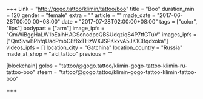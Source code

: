 +++
Link = "http://gogo.tattoo/klimin/tattoo/boo"
title = "Boo"
duration_min = 120
gender = "female"
extra = ""
article = ""
made_date = "2017-06-28T00:00:00+08:00"
date = "2017-07-28T02:00:00+08:00"
tags = ["color", "lips"]
bodypart = ["arm"]
image_ipfs = "QmWiBggHaLW1bEaihHAGSonodpcQBSUdqziqS4P7tfGTuV"
images_ipfs = ["QmSvwBPhfqUaoPmbC8f6xTHzWXJSPKkxvA5JK1CBqdxoka"]
videos_ipfs = []
location_city = "Gatchina"
location_country = "Russia"
made_at_shop = "aid_tattoo"
previous = ""

[blockchain]
golos = "tattoo/@gogo.tattoo/klimin-gogo-tattoo-klimin-ru-tattoo-boo"
steem = "tattoo/@gogo.tattoo/klimin-gogo-tattoo-klimin-tattoo-boo"

+++
